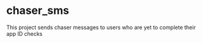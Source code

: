 # chaser_sms
This project sends chaser messages to users who are yet to complete their app ID checks

